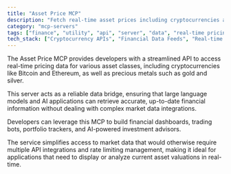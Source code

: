 ```yaml
---
title: "Asset Price MCP"
description: "Fetch real-time asset prices including cryptocurrencies and precious metals for AI applications"
category: "mcp-servers"
tags: ["finance", "utility", "api", "server", "data", "real-time pricing", "cryptocurrency", "precious metals", "financial dashboards", "trading bots"]
tech_stack: ["Cryptocurrency APIs", "Financial Data Feeds", "Real-time Market Data", "Precious Metals Pricing", "Asset Valuation", "AI applications"]
---
```


The Asset Price MCP provides developers with a streamlined API to access real-time pricing data for various asset classes, including cryptocurrencies like Bitcoin and Ethereum, as well as precious metals such as gold and silver. 

This server acts as a reliable data bridge, ensuring that large language models and AI applications can retrieve accurate, up-to-date financial information without dealing with complex market data integrations.

Developers can leverage this MCP to build financial dashboards, trading bots, portfolio trackers, and AI-powered investment advisors. 

The service simplifies access to market data that would otherwise require multiple API integrations and rate limiting management, making it ideal for applications that need to display or analyze current asset valuations in real-time.